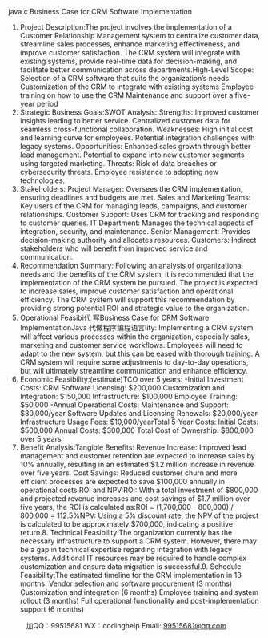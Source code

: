 java c
Business Case for CRM Software Implementation
1. Project Description:The project involves the implementation of a Customer Relationship Management system to centralize customer data, streamline sales processes, enhance marketing effectiveness, and improve customer satisfaction. The CRM system will integrate with existing systems, provide real-time data for decision-making, and facilitate better communication across departments.High-Level Scope:
Selection of a CRM software that suits the organization’s needs
Customization of the CRM to integrate with existing systems
Employee training on how to use the CRM
Maintenance and support over a five-year period
2. Strategic Business Goals:SWOT Analysis:
Strengths:
Improved customer insights leading to better service.
Centralized customer data for seamless cross-functional collaboration.
Weaknesses:
High initial cost and learning curve for employees.
Potential integration challenges with legacy systems.
Opportunities:
Enhanced sales growth through better lead management.
Potential to expand into new customer segments using targeted marketing.
Threats:
Risk of data breaches or cybersecurity threats.
Employee resistance to adopting new technologies.
3. Stakeholders:
Project Manager: Oversees the CRM implementation, ensuring deadlines and budgets are met.
Sales and Marketing Teams: Key users of the CRM for managing leads, campaigns, and customer relationships.
Customer Support: Uses CRM for tracking and responding to customer queries.
IT Department: Manages the technical aspects of integration, security, and maintenance.
Senior Management: Provides decision-making authority and allocates resources.
Customers: Indirect stakeholders who will benefit from improved service and communication.
4. Recommendation Summary:
Following an analysis of organizational needs and the benefits of the CRM system, it is recommended that the implementation of the CRM system be pursued. The project is expected to increase sales, improve customer satisfaction and operational efficiency. The CRM system will support this recommendation by providing strong potential ROI and strategic value to the organization.
5. Operational Feasibi代 写Business Case for CRM Software ImplementationJava
代做程序编程语言lity:
Implementing a CRM system will affect various processes within the organization, especially sales, marketing and customer service workflows. Employees will need to adapt to the new system, but this can be eased with thorough training. A CRM system will require some adjustments to day-to-day operations, but will ultimately streamline communication and enhance efficiency.
6. Economic Feasibility:(estimate)TCO over 5 years:
-Initial Investment Costs:
CRM Software Licensing: $200,000
Customization and Integration: $150,000
Infrastructure: $100,000
Employee Training: $50,000
-Annual Operational Costs:
Maintenance and Support: $30,000/year
Software Updates and Licensing Renewals: $20,000/year
Infrastructure Usage Fees: $10,000/yearTotal 5-Year Costs:
Initial Costs: $500,000
Annual Costs: $300,000
Total Cost of Ownership: $800,000 over 5 years
7. Benefit Analysis:Tangible Benefits:
Revenue Increase: Improved lead management and customer retention are expected to increase sales by 10% annually, resulting in an estimated $1.2 million increase in revenue over five years.
Cost Savings: Reduced customer churn and more efficient processes are expected to save $100,000 annually in operational costs.ROI and NPV:ROI: With a total investment of $800,000 and projected revenue increases and cost savings of $1.7 million over five years, the ROI is calculated as:ROI = (1,700,000 - 800,000) / 800,000 = 112.5%NPV: Using a 5% discount rate, the NPV of the project is calculated to be approximately $700,000, indicating a positive return.8. Technical Feasibility:The organization currently has the necessary infrastructure to support a CRM system. However, there may be a gap in technical expertise regarding integration with legacy systems. Additional IT resources may be required to handle complex customization and ensure data migration is successful.9. Schedule Feasibility:The estimated timeline for the CRM implementation in 18 months:
Vendor selection and software procurement (3 months)
Customization and integration (6 months)
Employee training and system rollout (3 months)
Full operational functionality and post-implementation support (6 months)

         
加QQ：99515681  WX：codinghelp  Email: 99515681@qq.com
